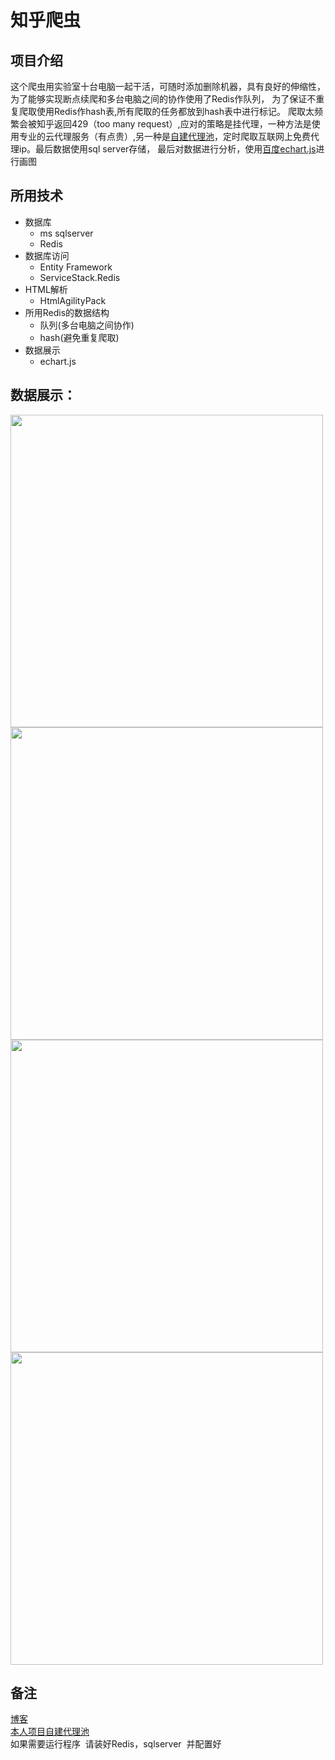 知乎爬虫
=========
项目介绍
------
这个爬虫用实验室十台电脑一起干活，可随时添加删除机器，具有良好的伸缩性，为了能够实现断点续爬和多台电脑之间的协作使用了Redis作队列，
为了保证不重复爬取使用Redis作hash表,所有爬取的任务都放到hash表中进行标记。
爬取太频繁会被知乎返回429（too many request）,应对的策略是挂代理，一种方法是使用专业的云代理服务（有点贵）,另一种是[自建代理池](https://github.com/wangqifan/ProxyPool)，定时爬取互联网上免费代理ip。最后数据使用sql server存储，
最后对数据进行分析，使用[百度echart.js](http://echarts.baidu.com/)进行画图

所用技术
--
 * 数据库
    * ms sqlserver
    * Redis
 * 数据库访问
   * Entity Framework
   * ServiceStack.Redis
 * HTML解析
   * HtmlAgilityPack
 * 所用Redis的数据结构
   * 队列(多台电脑之间协作)
   * hash(避免重复爬取) 
 * 数据展示
   * echart.js
   
数据展示：
---------

<image src="https://github.com/wangqifan/ZhiHu/blob/master/814953-20170108120707706-1003815196.png" width=500>
<image src="https://github.com/wangqifan/ZhiHu/blob/master/814953-20170108120724034-1950593592.png" width=500>
<image src="https://github.com/wangqifan/ZhiHu/blob/master/814953-20170108120919675-1582035152.png" width=500>
<image src="https://github.com/wangqifan/ZhiHu/blob/master/814953-20170108121032566-1417590158.png" width=500>
 
备注
------

[博客](http://www.cnblogs.com/zuin/)<br>
[本人项目自建代理池](https://github.com/wangqifan/ProxyPool)<br>
如果需要运行程序  请装好Redis，sqlserver  并配置好
